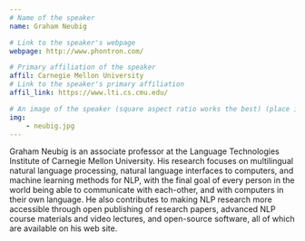 ```yaml
---
# Name of the speaker
name: Graham Neubig

# Link to the speaker's webpage
webpage: http://www.phontron.com/

# Primary affiliation of the speaker
affil: Carnegie Mellon University
# Link to the speaker's primary affiliation
affil_link: https://www.lti.cs.cmu.edu/

# An image of the speaker (square aspect ratio works the best) (place in the `assets/img/speakers` directory)
img: 
    - neubig.jpg
---
```


<!-- Whatever you write below will show up as the speaker's bio -->

Graham Neubig is an associate professor at the Language Technologies Institute of Carnegie Mellon University. His research focuses on multilingual natural language processing, natural language interfaces to computers, and machine learning methods for NLP, with the final goal of every person in the world being able to communicate with each-other, and with computers in their own language. He also contributes to making NLP research more accessible through open publishing of research papers, advanced NLP course materials and video lectures, and open-source software, all of which are available on his web site.